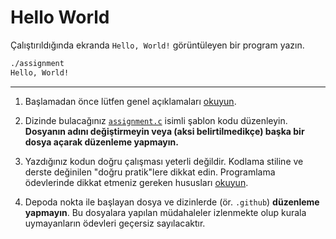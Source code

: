 Hello World
===========

Çalıştırıldığında ekranda `Hello, World!` görüntüleyen bir program yazın.

```sh
./assignment
Hello, World!
```

---

1. Başlamadan önce lütfen genel açıklamaları [okuyun](https://classroom.alaturka.dev).

2. Dizinde bulacağınız [`assignment.c`](assignment.c) isimli şablon kodu düzenleyin.  **Dosyanın adını değiştirmeyin
   veya (aksi belirtilmedikçe) başka bir dosya açarak düzenleme yapmayın.**

3. Yazdığınız kodun doğru çalışması yeterli değildir.  Kodlama stiline ve derste değinilen "doğru pratik"lere dikkat
   edin.  Programlama ödevlerinde dikkat etmeniz gereken hususları [okuyun](https://classroom.alaturka.dev).

4. Depoda nokta ile başlayan dosya ve dizinlerde (ör. `.github`) **düzenleme yapmayın**.  Bu dosyalara yapılan
   müdahaleler izlenmekte olup kurala uymayanların ödevleri geçersiz sayılacaktır.

